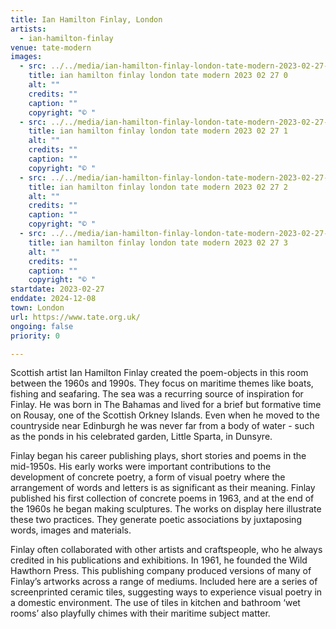 ```yaml
---
title: Ian Hamilton Finlay, London
artists:
  - ian-hamilton-finlay
venue: tate-modern
images:
  - src: ../../media/ian-hamilton-finlay-london-tate-modern-2023-02-27-0.webp
    title: ian hamilton finlay london tate modern 2023 02 27 0
    alt: ""
    credits: ""
    caption: ""
    copyright: "© "
  - src: ../../media/ian-hamilton-finlay-london-tate-modern-2023-02-27-1.webp
    title: ian hamilton finlay london tate modern 2023 02 27 1
    alt: ""
    credits: ""
    caption: ""
    copyright: "© "
  - src: ../../media/ian-hamilton-finlay-london-tate-modern-2023-02-27-2.webp
    title: ian hamilton finlay london tate modern 2023 02 27 2
    alt: ""
    credits: ""
    caption: ""
    copyright: "© "
  - src: ../../media/ian-hamilton-finlay-london-tate-modern-2023-02-27-3.webp
    title: ian hamilton finlay london tate modern 2023 02 27 3
    alt: ""
    credits: ""
    caption: ""
    copyright: "© "
startdate: 2023-02-27
enddate: 2024-12-08
town: London
url: https://www.tate.org.uk/
ongoing: false
priority: 0

---
```


Scottish artist Ian Hamilton Finlay created the poem-objects in this room between the 1960s and 1990s. They focus on maritime themes like boats, fishing and seafaring. The sea was a recurring source of inspiration for Finlay. He was born in The Bahamas and lived for a brief but formative time on Rousay, one of the Scottish Orkney Islands. Even when he moved to the countryside near Edinburgh he was never far from a body of water - such as the ponds in his celebrated garden, Little Sparta, in Dunsyre.

Finlay began his career publishing plays, short stories and poems in the mid-1950s. His early works were important contributions to the development of concrete poetry, a form of visual poetry where the arrangement of words and letters is as significant as their meaning. Finlay published his first collection of concrete poems in 1963, and at the end of the 1960s he began making sculptures. The works on display here illustrate these two practices. They generate poetic associations by juxtaposing words, images and materials.

Finlay often collaborated with other artists and craftspeople, who he always credited in his publications and exhibitions. In 1961, he founded the Wild Hawthorn Press. This publishing company produced versions of many of Finlay’s artworks across a range of mediums. Included here are a series of screenprinted ceramic tiles, suggesting ways to experience visual poetry in a domestic environment. The use of tiles in kitchen and bathroom ‘wet rooms’ also playfully chimes with their maritime subject matter.